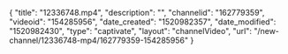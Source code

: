 {
    "title": "12336748.mp4",
    "description": "",
    "channelid": "162779359",
    "videoid": "154285956",
    "date_created": "1520982357",
    "date_modified": "1520982430",
    "type": "captivate",
    "layout": "channelVideo",
    "url": "\/new-channel\/12336748-mp4\/162779359-154285956"
}